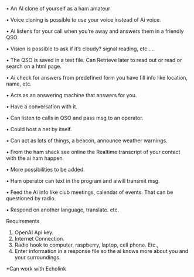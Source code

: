 •	An AI clone of yourself as a ham amateur 

•	Voice cloning is possible to use your voice instead of Ai voice.

•	Ai listens for your call when you’re away and answers them in a friendly QSO.

•	Vision is possible to ask if it’s cloudy? signal reading, etc.….

•	The QSO is saved in a text file. Can Retrieve later to read out or read or search on a html page.

•	Ai check for answers from predefined form you have fill info like location, name, etc.

•	Acts as an answering machine that answers for you. 

•	Have a conversation with it. 

•	Can listen to calls in QSO and pass msg to an operator.

•	Could host a net by itself.

•	Can act as lots of things, a beacon, announce weather warnings. 

•	From the ham shack see online the Realtime transcript of your contact with the ai ham happen

•	More possibilities to be added.

•	Ham operator can text in the program and aiwill transmit msg.

•	Feed the Ai info like club meetings, calendar of events. That can be questioned by radio.

•	Respond on another language, translate. etc. 


Requirements 
1.	OpenAI Api key.
2.	Internet Connection.
3.	Radio hook to computer, raspberry, laptop, cell phone. Etc.,
4.	Enter information in a response file so the ai knows more about you and your surroundings. 

*Can work with Echolink
